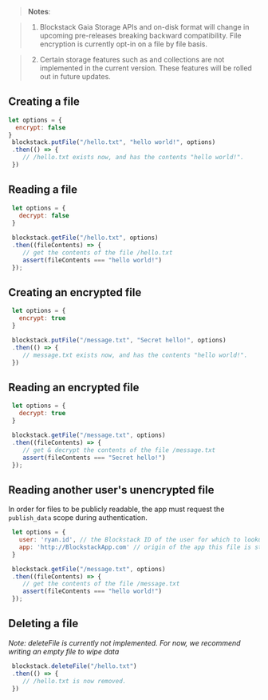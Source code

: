 > **Notes**:

> 1) Blockstack Gaia Storage APIs and on-disk format will change in
upcoming pre-releases breaking backward compatibility. File encryption is currently
opt-in on a file by file basis.

>2) Certain storage features such as and collections are not implemented in the current
version. These features will be rolled out in future updates.

## Creating a file

```JavaScript
let options = {
  encrypt: false
}
 blockstack.putFile("/hello.txt", "hello world!", options)
 .then(() => {
    // /hello.txt exists now, and has the contents "hello world!".
 })
```

## Reading a file

```JavaScript
 let options = {
   decrypt: false
 }
 
 blockstack.getFile("/hello.txt", options)
 .then((fileContents) => {
    // get the contents of the file /hello.txt
    assert(fileContents === "hello world!")
 });
```

## Creating an encrypted file

```JavaScript
 let options = {
   encrypt: true
 }

 blockstack.putFile("/message.txt", "Secret hello!", options)
 .then(() => {
    // message.txt exists now, and has the contents "hello world!".
 })
```

## Reading an encrypted file

```JavaScript
 let options = {
   decrypt: true
 }

 blockstack.getFile("/message.txt", options)
 .then((fileContents) => {
    // get & decrypt the contents of the file /message.txt
    assert(fileContents === "Secret hello!")
 });
```

## Reading another user's unencrypted file
In order for files to be publicly readable, the app must request
the `publish_data` scope during authentication.

```JavaScript
 let options = {
   user: 'ryan.id', // the Blockstack ID of the user for which to lookup the file
   app: 'http://BlockstackApp.com' // origin of the app this file is stored for
 }

 blockstack.getFile("/message.txt", options)
 .then((fileContents) => {
    // get the contents of the file /message.txt
    assert(fileContents === "hello world!")
 });
```

## Deleting a file

_Note: deleteFile is currently not implemented. For now, we recommend
writing an empty file to wipe data_

```JavaScript
 blockstack.deleteFile("/hello.txt")
 .then(() => {
    // /hello.txt is now removed.
 })
```
